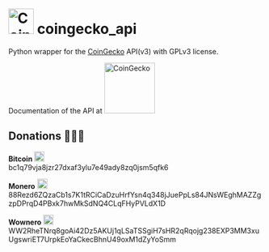 # <img src="https://github.com/Ran-n/media/blob/main/empresas/coing_gecko_01.svg" width="50" alt="CoinGecko" title="CoinGecko"> coingecko\_api



Python wrapper for the [CoinGecko](https://www.coingecko.com/en) API(v3) with GPLv3 license.

Documentation of the API at [<img src="https://github.com/Ran-n/media/blob/main/empresas/coing_gecko_03.svg" width="100" alt="CoinGecko" title="CoinGecko">](https://www.coingecko.com/en/api/documentation?)

## Donations 🙇🙇‍♀

**Bitcoin** <img src="https://raw.githubusercontent.com/Ran-n/svgs/main/divisas/bitcoin/bitcoin_0.svg" width="20" alt="bitcoin logo" title="Bitcoin">  
bc1q79vja8jzr27dxaf3ylu7e49ady8zq0jsm5qfk6

**Monero** <img src="https://raw.githubusercontent.com/Ran-n/svgs/main/divisas/monero/monero_0.svg" width="20" alt="monero logo" title="Monero">  
88Rezd6ZQzaCb1s7K1tRCiCaDzuHrfYsn4q348jJuePpLs84JNsWEghMAZZgzpDPrqD4PBxk7hwMkSdNQ4CLqFHyPVLdX1D

**Wownero** <img src="https://raw.githubusercontent.com/Ran-n/svgs/main/divisas/wownero/wownero_0.svg" width="20" alt="wownero logo" title="Wownero">  
WW2RheTNrq8goAi42Dz5AKUj1qLSaTSSgiH7sHR2qRqojg238EXP3MM3xuUgswriET7UrpkEoYaCkecBhnU49oxM1dZyYoSmm
